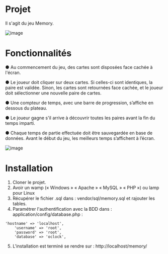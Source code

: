 # Projet
Il s'agit du jeu Memory.

![image](https://user-images.githubusercontent.com/12949266/163209337-9b30bea8-24a0-48ff-a05a-8abb35795426.png)

# Fonctionnalités

● Au commencement du jeu, des cartes sont disposées face cachée à l'écran.

● Le joueur doit cliquer sur deux cartes. Si celles-ci sont identiques, la paire est
validée. Sinon, les cartes sont retournées face cachée, et le joueur doit sélectionner
une nouvelle paire de cartes.

● Une compteur de temps, avec une barre de progression, s’affiche en dessous du
plateau.

● Le joueur gagne s'il arrive à découvrir toutes les paires avant la fin du temps imparti.

● Chaque temps de partie effectuée doit être sauvegardée en base de données.
Avant le début du jeu, les meilleurs temps s’affichent à l’écran.

![image](https://user-images.githubusercontent.com/12949266/163209616-14837ac2-81f0-45e4-a582-8205cc90d68c.png)

# Installation

1. Cloner le projet.
2. Avoir un wamp (« Windows » « Apache » « MySQL » « PHP ») ou lamp pour Linux
3. Récupérer le fichier .sql dans : vendor/sql/memory.sql et rajouter les tables.
4. Paramétrer l'authentification avec la BDD dans : application/config/database.php :

```
'hostname' => 'localhost',
	'username' => 'root',
	'password' => 'root',
	'database' => 'oclock',
```
5. L'installation est terminé se rendre sur : http://localhost/memory/

